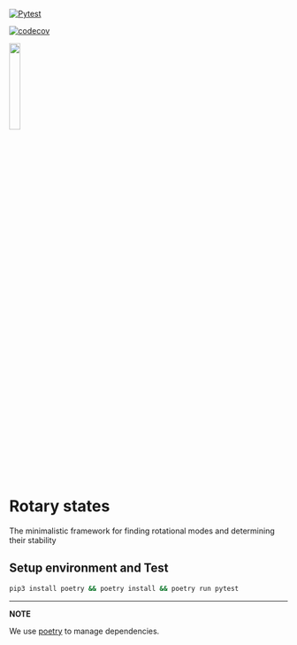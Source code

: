 [![Pytest](https://github.com/unn-dynamic-systems/calculation/actions/workflows/python-tests.yml/badge.svg?branch=main)](https://github.com/unn-dynamic-systems/calculation/actions/workflows/python-tests.yml)

[![codecov](https://codecov.io/gh/unn-dynamic-systems/rotary_states/branch/feature/code-coverage/graph/badge.svg?token=L3CWRL4T3E)](https://codecov.io/gh/unn-dynamic-systems/rotary_states)

<img src="https://codecov.io/gh/unn-dynamic-systems/rotary_states/branch/feature/code-coverage/graphs/tree.svg?token=L3CWRL4T3E" style="display: block; width:20%; margin:">

# Rotary states
The minimalistic framework for finding rotational modes and determining their stability

## Setup environment and Test
```bash
pip3 install poetry && poetry install && poetry run pytest
```
---
**NOTE**

We use [poetry](https://python-poetry.org/) to manage dependencies.
